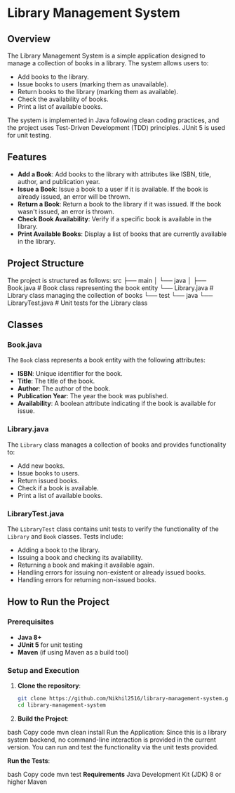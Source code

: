 # Library Management System

## Overview
The Library Management System is a simple application designed to manage a collection of books in a library. The system allows users to:
- Add books to the library.
- Issue books to users (marking them as unavailable).
- Return books to the library (marking them as available).
- Check the availability of books.
- Print a list of available books.

The system is implemented in Java following clean coding practices, and the project uses Test-Driven Development (TDD) principles. JUnit 5 is used for unit testing.

## Features
- **Add a Book**: Add books to the library with attributes like ISBN, title, author, and publication year.
- **Issue a Book**: Issue a book to a user if it is available. If the book is already issued, an error will be thrown.
- **Return a Book**: Return a book to the library if it was issued. If the book wasn't issued, an error is thrown.
- **Check Book Availability**: Verify if a specific book is available in the library.
- **Print Available Books**: Display a list of books that are currently available in the library.

## Project Structure
The project is structured as follows:
src 
├── main 
      │ 
      └── java │
               ├── Book.java # Book class representing the book entity
               └── Library.java # Library class managing the collection of books 
       └── test 
           └── java 
                └── LibraryTest.java # Unit tests for the Library class

## Classes

### Book.java
The `Book` class represents a book entity with the following attributes:
- **ISBN**: Unique identifier for the book.
- **Title**: The title of the book.
- **Author**: The author of the book.
- **Publication Year**: The year the book was published.
- **Availability**: A boolean attribute indicating if the book is available for issue.

### Library.java
The `Library` class manages a collection of books and provides functionality to:
- Add new books.
- Issue books to users.
- Return issued books.
- Check if a book is available.
- Print a list of available books.

### LibraryTest.java
The `LibraryTest` class contains unit tests to verify the functionality of the `Library` and `Book` classes. Tests include:
- Adding a book to the library.
- Issuing a book and checking its availability.
- Returning a book and making it available again.
- Handling errors for issuing non-existent or already issued books.
- Handling errors for returning non-issued books.

## How to Run the Project

### Prerequisites
- **Java 8+**
- **JUnit 5** for unit testing
- **Maven** (if using Maven as a build tool)

### Setup and Execution

1. **Clone the repository**:
   ```bash
   git clone https://github.com/Nikhil2516/library-management-system.git
   cd library-management-system
2. **Build the Project**:

bash
Copy code
mvn clean install
Run the Application: Since this is a library system backend, no command-line interaction is provided in the current version. You can run and test the functionality via the unit tests provided.

**Run the Tests**:

bash
Copy code
mvn test
**Requirements**
Java Development Kit (JDK) 8 or higher
Maven
    
